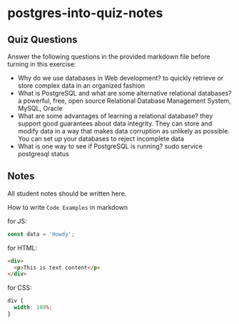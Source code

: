 # postgres-into-quiz-notes

## Quiz Questions

Answer the following questions in the provided markdown file before turning in this exercise:

- Why do we use databases in Web development?
  to quickly retrieve or store complex data in an organized fashion
- What is PostgreSQL and what are some alternative relational databases?
  a powerful, free, open source Relational Database Management System, MySQL, Oracle
- What are some advantages of learning a relational database?
  they support good guarantees about data integrity. They can store and modify data in a way that makes data corruption as unlikely as possible. You can set up your databases to reject incomplete data
- What is one way to see if PostgreSQL is running?
  sudo service postgresql status

## Notes

All student notes should be written here.

How to write `Code Examples` in markdown

for JS:

```javascript
const data = 'Howdy';
```

for HTML:

```html
<div>
  <p>This is text content</p>
</div>
```

for CSS:

```css
div {
  width: 100%;
}
```
